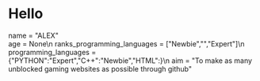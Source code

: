 # Hello
name = "ALEX"</br>
age = None\n
ranks_programming_languages = \["Newbie","","Expert"]\n
programming_languages = {"PYTHON":"Expert","C++":"Newbie","HTML":}\n
aim = "To make as many unblocked gaming websites as possible through github"

